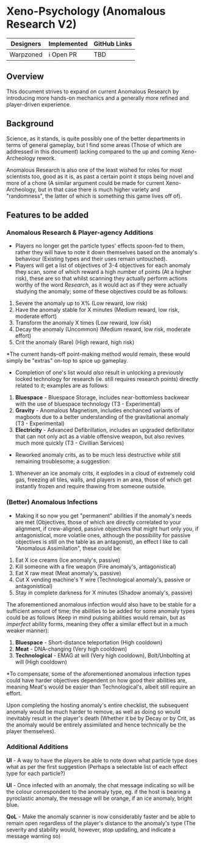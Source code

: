 # Xeno-Psychology (Anomalous Research V2)

| Designers | Implemented | GitHub Links |
|---|---|---|
| Warpzoned | :information_source: Open PR | TBD |

## Overview

This document strives to expand on current Anomalous Research by introducing more hands-on mechanics and a generally more refined and player-driven experience.

## Background

Science, as it stands, is quite possibly one of the better departments in terms of general gameplay, but I find some areas (Those of which are addressed in this document) lacking compared to the up and coming Xeno-Archeology rework.

Anomalous Research is also one of the least wished for roles for most scientists too, good as it is, as past a certain point it stops being novel and more of a chore (A similar argument could be made for current Xeno-Archeology, but in that case there is much higher variety and "randomness", the latter of which is something this game lives off of).

## Features to be added

### Anomalous Research & Player-agency Additions

- Players no longer get the particle types' effects spoon-fed to them, rather they will have to note it down themselves based on the anomaly's behaviour (Existing types and their uses remain untouched).
- Players will get a list of objectives of 3-4 objectives for each anomaly they scan, some of which reward a high number of points (At a higher risk), these are so that whilst scanning they actually perform actions worthy of the word _Research_, as it would act as if they were actually studying the anomaly; some of these objectives could be as follows:

1. Severe the anomaly up to X% (Low reward, low risk)
2. Have the anomaly stable for X minutes (Medium reward, low risk, moderate effort)
3. Transform the anomaly X times (Low reward, low risk)
4. Decay the anomaly (Uncommon) (Medium reward, low risk, moderate effort)
5. Crit the anomaly (Rare) (High reward, high risk)

*The current hands-off point-making method would remain, these would simply be "extras" on-top to spice up gameplay.

- Completion of one's list would _also_ result in unlocking a previously locked technology for research (ie. still requires research points) directly related to it; examples are as follows:

1. <b>Bluespace</b> - Bluespace Storage, includes near-bottomless backwear with the use of bluespace technology (T3 - Experimental)
2. <b>Gravity</b> - Anomalous Magnetism, includes enchanced variants of magboots due to a better understanding of the gravitational anomaly (T3 - Experimental) 
3. <b>Electricity</b> - Advanced Defibrillation, includes an upgraded defibrillator that can not only act as a viable offensive weapon, but also revives much more quickly (T3 - Civillian Services) 

- Reworked anomaly crits, as to be much less destructive _while_ still remaining troublesome; a suggestion:

1. Whenever an ice anomaly crits, it explodes in a cloud of extremely cold gas, freezing all tiles, walls, and players in an area, those of which get instantly frozen and require thawing from someone outside.

### (Better) Anomalous Infections

- Making it so now you get "permanent" abilities if the anomaly's needs are met (Objectives, those of which are directly correlated to your alignment, if crew-aligned, passive objectives that might hurt only you, if antagonistical, more volatile ones, although the possibility for passive objectives is still on the table as an antagonist), an effect I like to call "Anomalous Assimilation", these could be:

1. Eat X ice creams (Ice anomaly's, passive)
2. Kill someone with a fire weapon (Fire anomaly's, antagonistical)
3. Eat X raw meat (Meat anomaly's, passive)
4. Cut X vending machine's Y wire (Technological anomaly's, passive or antagonistical)
5. Stay in complete darkness for X minutes (Shadow anomaly's, passive)

The aforementioned anomalous infection would also have to be stable for a sufficient amount of time; the abilities to be added for some anomaly types could be as follows (Keep in mind pulsing abilities would remain, but as _imperfect_ ability forms, meaning they offer a similar effect but in a much weaker manner):

1. <b>Bluespace</b> - Short-distance teleportation (High cooldown)
2. <b>Meat</b> - DNA-changing (Very high cooldown)
3. <b>Technological</b> - EMAG at will (Very high cooldown), Bolt/Unbolting at will (High cooldown)

*To compensate, some of the aforementioned anomalous infection types could have harder objectives dependent on how good their abilities are, meaning Meat's would be easier than Technological's, albeit still require an effort.

Upon completing the hosting anomaly's entire checklist, the subsequent anomaly would be much harder to remove, as well as doing so would inevitably result in the player's death (Whether it be by Decay or by Crit, as the anomaly would be entirely assimilated and hence technically be the player themselves).

### Additional Additions

<b>UI</b> - A way to have the players be able to note down what particle type does what as per the first suggestion (Perhaps a selectable list of each effect type for each particle?) 

<b>UI</b> - Once infected with an anomaly, the chat message indicating so will be the colour correspondent to the anomaly type, eg. if the host is bearing a pyroclastic anomaly, the message will be orange, if an ice anomaly, bright blue.

<b>QoL</b> - Make the anomaly scanner is now considerably faster and be able to remain open regardless of the player's distance to the anomaly's type (The severity and stability would, however, stop updating, and indicate a message warning so)
